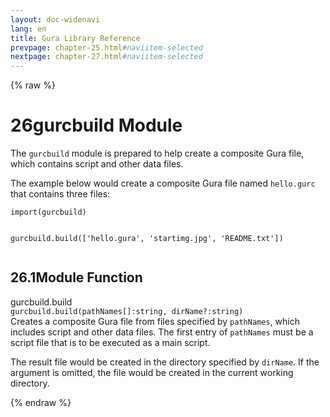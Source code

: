 ```yaml
---
layout: doc-widenavi
lang: en
title: Gura Library Reference
prevpage: chapter-25.html#naviitem-selected
nextpage: chapter-27.html#naviitem-selected
---
```

{% raw %}
<h1><span class="caption-index-1">26</span>gurcbuild Module</h1>
<p>
The <code class="highlighter-rouge">gurcbuild</code> module is prepared to help create a composite Gura file, which contains script and other data files.
</p>
<p>
The example below would create a composite Gura file named <code class="highlighter-rouge">hello.gurc</code> that contains three files:
</p>
<pre class="highlight"><code>import(gurcbuild)

gurcbuild.build(['hello.gura', 'startimg.jpg', 'README.txt'])
</code></pre>
<h2><span class="caption-index-2">26.1</span><a name="anchor-26-1"></a>Module Function</h2>
<p>
<div class="h5">gurcbuild.build</div>
<div class="mb-2"><i class="fas fa-caret-right mr-2"></i><code>gurcbuild.build(pathNames[]:string, dirName?:string)</code></div>
Creates a composite Gura file from files specified by <code class="highlighter-rouge">pathNames</code>, which includes script and other data files. The first entry of <code class="highlighter-rouge">pathNames</code> must be a script file that is to be executed as a main script.
</p>
<p>
The result file would be created in the directory specified by <code class="highlighter-rouge">dirName</code>. If the argument is omitted, the file would be created in the current working directory.
</p>
{% endraw %}
